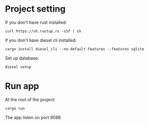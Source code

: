 # Project setting

If you don't have rust installed:
```
curl https://sh.rustup.rs -sSf | sh
```

If you don't have diesel cli installed:
```
cargo install diesel_cli --no-default-features --features sqlite
```

Set up database:
```
diesel setup
```

# Run app

At the root of the project:
```
cargo run
```

The app listen on port 8088